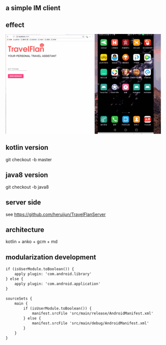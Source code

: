 
## a simple IM client

## effect

![img](https://github.com/heruijun/TravelFlanGCM/blob/master/effect.gif)

## kotlin version
git checkout -b master

## java8 version
git checkout -b java8

## server side
see https://github.com/heruijun/TravelFlanServer

## architecture
kotlin + anko + gcm + md

## modularization development

```
if (isUserModule.toBoolean()) {
    apply plugin: 'com.android.library'
} else {
    apply plugin: 'com.android.application'
}

sourceSets {
    main {
        if (isUserModule.toBoolean()) {
            manifest.srcFile 'src/main/release/AndroidManifest.xml'
        } else {
            manifest.srcFile 'src/main/debug/AndroidManifest.xml'
        }
    }
}

```